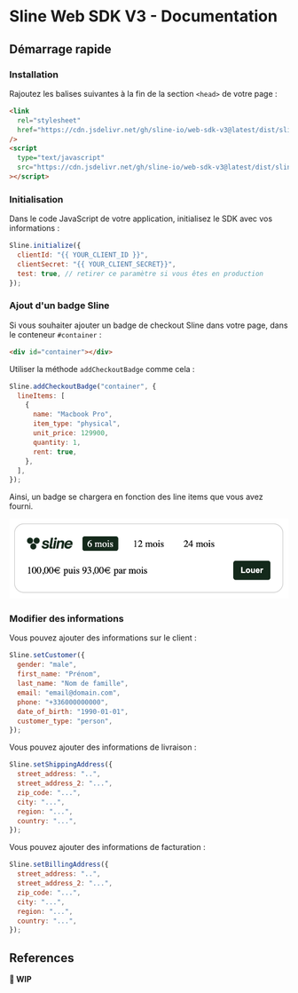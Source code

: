 # Sline Web SDK V3 - Documentation

## Démarrage rapide

### Installation

Rajoutez les balises suivantes à la fin de la section `<head>` de votre page :

```html
<link
  rel="stylesheet"
  href="https://cdn.jsdelivr.net/gh/sline-io/web-sdk-v3@latest/dist/sline.css"
/>
<script
  type="text/javascript"
  src="https://cdn.jsdelivr.net/gh/sline-io/web-sdk-v3@latest/dist/sline.umd.js"
></script>
```

### Initialisation

Dans le code JavaScript de votre application, initialisez le SDK avec vos informations :

```js
Sline.initialize({
  clientId: "{{ YOUR_CLIENT_ID }}",
  clientSecret: "{{ YOUR_CLIENT_SECRET}}",
  test: true, // retirer ce paramètre si vous êtes en production
});
```

### Ajout d'un badge Sline

Si vous souhaiter ajouter un badge de checkout Sline dans votre page, dans le conteneur `#container` :

```html
<div id="container"></div>
```

Utiliser la méthode `addCheckoutBadge` comme cela :

```js
Sline.addCheckoutBadge("container", {
  lineItems: [
    {
      name: "Macbook Pro",
      item_type: "physical",
      unit_price: 129900,
      quantity: 1,
      rent: true,
    },
  ],
});
```

Ainsi, un badge se chargera en fonction des line items que vous avez fourni.

![badge](./badge.png)

### Modifier des informations

Vous pouvez ajouter des informations sur le client :

```js
Sline.setCustomer({
  gender: "male",
  first_name: "Prénom",
  last_name: "Nom de famille",
  email: "email@domain.com",
  phone: "+336000000000",
  date_of_birth: "1990-01-01",
  customer_type: "person",
});
```

Vous pouvez ajouter des informations de livraison :

```js
Sline.setShippingAddress({
  street_address: "..",
  street_address_2: "...",
  zip_code: "...",
  city: "...",
  region: "...",
  country: "...",
});
```

Vous pouvez ajouter des informations de facturation :

```js
Sline.setBillingAddress({
  street_address: "..",
  street_address_2: "...",
  zip_code: "...",
  city: "...",
  region: "...",
  country: "...",
});
```

## References

**🚧 WIP**
